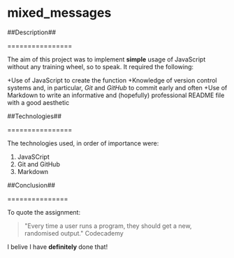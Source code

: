 # mixed_messages

##Description##

================

The aim of this project was to implement **simple** usage of JavaScript without any training wheel, so to speak. It required the following:

+Use of JavaScript to create the function
+Knowledge of version control systems and, in particular, _Git_ and _GitHub_ to commit early and often
+Use of Markdown to write an informative and (hopefully) professional README file with a good aesthetic

##Technologies##

================

The technologies used, in order of importance were:
1. JavaSCript
2. Git and GitHub
3. Markdown

##Conclusion##

===============

To quote the assignment:
> "Every time a user runs a program, they should get a new, randomised output."
>Codecademy

I belive I have **definitely** done that!